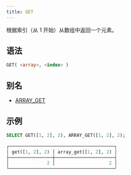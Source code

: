 ```yaml
---
title: GET
---
```


根据索引（从 1 开始）从数组中返回一个元素。

## 语法

```sql
GET( <array>, <index> )
```

## 别名

- [ARRAY_GET](array-get.md)

## 示例

```sql
SELECT GET([1, 2], 2), ARRAY_GET([1, 2], 2);

┌───────────────────────────────────────┐
│ get([1, 2], 2) │ array_get([1, 2], 2) │
├────────────────┼──────────────────────┤
│              2 │                    2 │
└───────────────────────────────────────┘
```